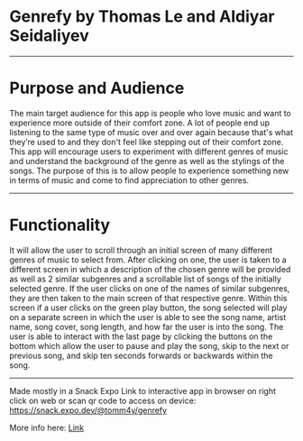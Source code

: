 # Genrefy by Thomas Le and Aldiyar Seidaliyev
---------------------------------------------------------------------------------------------------------------------------------------

# Purpose and Audience
The main target audience for this app is people who love music and want to experience more outside of their comfort zone. A lot of people end up listening to the same type of music over and over again because that's what they’re used to and they don't feel like stepping out of their comfort zone. This app will encourage users to experiment with different genres of music and understand the background of the genre as well as the stylings of the songs. The purpose of this is to allow people to experience something new in terms of music and come to find appreciation to other genres.

---------------------------------------------------------------------------------------------------------------------------------------

# Functionality
It will allow the user to scroll through an initial screen of many different genres of music to select from. After clicking on one, the user is taken to a different screen in which a description of the chosen genre will be provided as well as 2 similar subgenres and a scrollable list of songs of the initially selected genre. If the user clicks on one of the names of similar subgenres, they are then taken to the main screen of that respective genre. Within this screen if a user clicks on the green play button, the song selected will play on a separate screen in which the user is able to see the song name, artist name, song cover, song length, and how far the user is into the song. The user is able to interact with the last page by clicking the buttons on the bottom which allow the user to pause and play the song, skip to the next or previous song, and skip ten seconds forwards or backwards within the song.

---------------------------------------------------------------------------------------------------------------------------------------

Made mostly in a Snack Expo
Link to interactive app in browser on right click on web or scan qr code to access on device: https://snack.expo.dev/@tomm4y/genrefy

More info here: [Link](https://docs.google.com/presentation/d/1rIG9oO6phMHdwJ5tTU99pWsQ5jRZBvLIjhvWAlC3qf0/preview)


